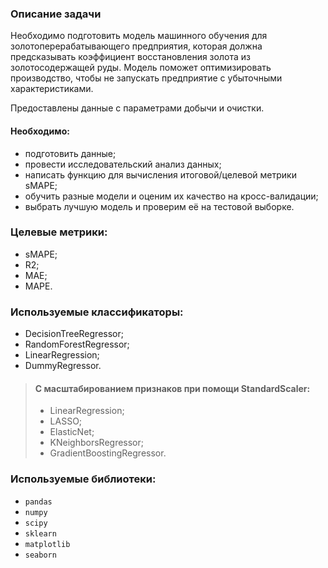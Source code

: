 ### Описание задачи

Необходимо подготовить модель машинного обучения для золотоперерабатывающего предприятия, которая должна предсказывать
коэффициент восстановления золота из золотосодержащей руды. Модель поможет оптимизировать производство, чтобы не запускать
предприятие с убыточными характеристиками.   

Предоставлены данные с параметрами добычи и очистки.

#### Необходимо:
- подготовить данные;
- провести исследовательский анализ данных;
- написать функцию для вычисления итоговой/целевой метрики sMAPE;
- обучить разные модели и оценим их качество на кросс-валидации;
- выбрать лучшую модель и проверим её на тестовой выборке.

### Целевые метрики:
- sMAPE;
- R2;
- MAE;
- MAPE.  

### Используемые классификаторы:  
- DecisionTreeRegressor;
- RandomForestRegressor;
- LinearRegression;
- DummyRegressor.
> #### C масштабированием признаков при помощи StandardScaler:
>- LinearRegression;
>- LASSO;
>- ElasticNet;
>- KNeighborsRegressor;
>- GradientBoostingRegressor.

### Используемые библиотеки:  
- `pandas`
- `numpy`
- `scipy`
- `sklearn`  
- `matplotlib`
- `seaborn`

